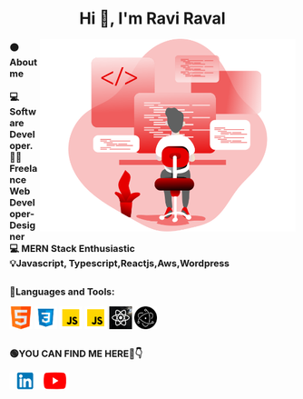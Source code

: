 <h1 align="center">Hi 👋, I'm Ravi Raval</h1>
<img align="right" alt="Coding" width="450" src="https://github.com/ravalravi103/ravalravi103/blob/main/techimage/Coding%20_Monochromatic.svg">

<h3 align = "left">🟠About me<br><br>
💻 Software Developer. <br> 🙍‍♂️ Freelance Web Developer-Designer  <br> 💻 MERN Stack Enthusiastic <br> 💡Javascript, Typescript,Reactjs,Aws,Wordpress<br></h3>
<h2></h2>
<h3 align="left">🔴Languages and Tools:</h3>
<p align="left"> 
<code><img height="40" width="40" src="https://github.com/ravalravi103/ravalravi103/blob/main/techimage/HTML.png" alt="HTML" width="40" height="40"/></code>
<code><img height="40" width="40" src="https://github.com/ravalravi103/ravalravi103/blob/main/techimage/CSS.png" alt="CSS" width="40" height="40"/></code>
<code><img height="40" width="40" src="https://github.com/ravalravi103/ravalravi103/blob/main/techimage/JS.png" alt="CSS" width="40" height="40"/></code>
<code><img height="40" width="40" src="https://github.com/ravalravi103/ravalravi103/blob/main/techimage/JS.png" alt="CSS" width="40" height="40"/></code>
<code><img height="40" width="40" src="https://github.com/ravalravi103/ravalravi103/blob/main/techimage/react.jpg" alt="JS" width="40" height="40"/></code>
<code><img height="40" width="40" src="https://github.com/ravalravi103/ravalravi103/blob/main/techimage/electron.png" alt="github" width="40" height="40"/></code>
</p>

<h2></h2>
<h3 align="left">🟢YOU CAN FIND ME HERE🤩👇</h3>

<p align="left" style="display:flex">
<a href="https://www.linkedin.com/in/raviraval103/" target="blank"><img align="center" src="https://github.com/ravalravi103/ravalravi103/blob/main/techimage/linkedIn.png" alt="LinkedIn" height="30" width="55" /></a>
<a href="https://www.youtube.com/channel/UCOQVrFz2DTY6PewABNS4wHA" target="blank"><img align="center" src="https://github.com/ravalravi103/ravalravi103/blob/main/techimage/Youtube.png" alt="YouTube" height="30" width="50" /></a>

</p>

<h2></h2>
